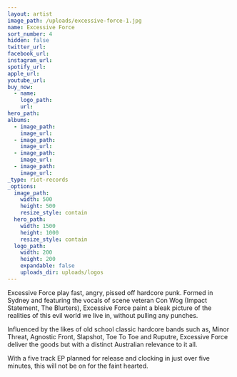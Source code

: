 ```yaml
---
layout: artist
image_path: /uploads/excessive-force-1.jpg
name: Excessive Force
sort_number: 4
hidden: false
twitter_url:
facebook_url:
instagram_url:
spotify_url:
apple_url:
youtube_url:
buy_now:
  - name:
    logo_path:
    url:
hero_path:
albums:
  - image_path:
    image_url:
  - image_path:
    image_url:
  - image_path:
    image_url:
  - image_path:
    image_url:
_type: riot-records
_options:
  image_path:
    width: 500
    height: 500
    resize_style: contain
  hero_path:
    width: 1500
    height: 1000
    resize_style: contain
  logo_path:
    width: 200
    height: 200
    expandable: false
    uploads_dir: uploads/logos
---
```


Excessive Force play fast, angry, pissed off hardcore punk. Formed in Sydney and featuring the vocals of scene veteran Con Wog (Impact Statement, The Blurters), Excessive Force paint a bleak picture of the realities of this evil world we live in, without pulling any punches.

Influenced by the likes of old school classic hardcore bands such as, Minor Threat, Agnostic Front, Slapshot, Toe To Toe and Ruputre, Excessive Force deliver the goods but with a distinct Australian relevance to it all.&nbsp;

With a five track EP planned for release and clocking in just over five minutes, this will not be on for the faint hearted.